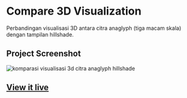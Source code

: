 # Compare 3D Visualization
Perbandingan visualisasi 3D antara citra anaglyph (tiga macam skala) dengan tampilan hillshade.

## Project Screenshot
![komparasi visualisasi 3d citra anaglyph hillshade](https://user-images.githubusercontent.com/24805357/36017798-d4cd2e14-0dab-11e8-86a7-a542396221ba.jpg)

## [View it live](https://rifkifau.github.io/compare-3d-visualization)
